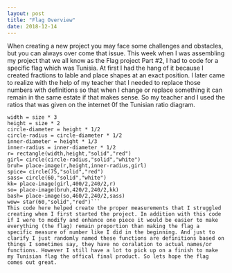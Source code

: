 ```yaml
---
layout: post
title: "Flag Overview"
date: 2018-12-14
---
```


When creating a new project you may face some challenges and obstacles, but you can always over come that issue. This week when I was assembling my project that we all know as the Flag project Part #2, I had to code for a specific flag which was Tunisia. At first I had the hang of it because I created fractions to lable and place shapes at an exact position. I later came to realize with the help of my teacher that I needed to replace those numbers with definitions so that when I change or replace something it can remain in the same estate if that makes sense. So my teacher and I used the ratios that was given on the internet 0f the Tunisian ratio diagram. 
```size = 100
width = size * 3
height = size * 2
circle-diameter = height * 1/2
circle-radius = circle-diameter * 1/2
inner-diameter = height * 1/3
inner-radius = inner-diameter * 1/2
r= rectangle(width,height,"solid","red")
girl= circle(circle-radius,"solid","white")
bruh= place-image(r,height,inner-radius,girl)
spice= circle(75,"solid","red")
sass= circle(60,"solid","white")
kk= place-image(girl,400/2,240/2,r)
so= place-image(bruh,420/2,240/2,kk)
bash= place-image(so,460/2,240/2,sass)
wow= star(60,"solid","red")``` 
This code here helped create the proper measurements that I struggled creating when I first started the project. In addition with this code if I were to modify and enhance one piece it would be easier to make everything (the flag) remain proportion than making the flag a specific measure of number like I did in the beginning. And just to clarify I just randomly named these functions are definitions based on things I sometimes say, they have no coralation to actual names/or functions. However I still have a lot to pick up on a finish to make my Tunisian flag the offical final product. So lets hope the flag comes out great. 
